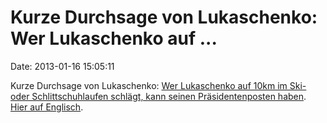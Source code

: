 Kurze Durchsage von Lukaschenko: Wer Lukaschenko auf \...
=========================================================

Date: 2013-01-16 15:05:11

Kurze Durchsage von Lukaschenko: [Wer Lukaschenko auf 10km im Ski- oder
Schlittschuhlaufen schlägt, kann seinen Präsidentenposten
haben](http://www.vesti.ru/doc.html?id=1006067). [Hier auf
Englisch](http://news.belta.by/en/news/president?id=704109).
